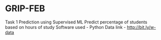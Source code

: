 # GRIP-FEB
Task 1
Prediction using Supervised ML
Predict percentage of students based on hours of study
Software used - Python
Data link - http://bit.ly/w-data
